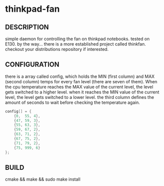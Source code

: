 thinkpad-fan
=====

DESCRIPTION
-----
simple daemon for controlling the fan on thinkpad notebooks. tested on E130.
by the way... there is a more established project called thinkfan. checkout your distributions repository if interested.

CONFIGURATION
-----
there is a array called config, which holds the MIN (first column) and MAX (second column) temps for every fan level (there are seven of them). When the cpu temperature reaches the MAX value of the current level, the level gets switched to a higher level. when it reaches the MIN value of the current level, the level gets switched to a lower level. the third column defines the amount of seconds to wait before checking the temperature again.

```c
config[] = {
	{0,  55, 4},
	{47, 59, 3},
	{55, 63, 3},
	{59, 67, 2},
	{63, 71, 2},
	{67, 75, 2},
	{71, 79, 2},
	{75, 999, 6}
};
```

BUILD
-----
cmake && make && sudo make install

